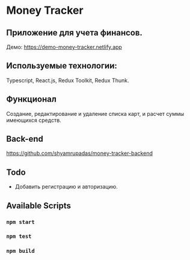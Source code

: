 # Money Tracker

## Приложение для учета финансов.

Демо: https://demo-money-tracker.netlify.app
## Используемые технологии:

Typescript, React.js, Redux Toolkit, Redux Thunk.

## Функционал
Создание, редактирование и удаление списка карт, и расчет суммы имеющихся средств.

## Back-end

https://github.com/shyamrupadas/money-tracker-backend

## Todo
* Добавить регистрацию и авторизацию.

## Available Scripts

### `npm start`

### `npm test`

### `npm build`